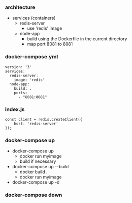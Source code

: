 ### architecture
- services (containers)
  - redis-server
    - use 'redis' image
  - node-app
    - build using the Dockerfile in the current directory
    - map port 8081 to 8081

### docker-compose.yml
```
version: '3'
services:
  redis-server:
    image: 'redis'
  node-app:
    build: .
    ports:
      - "8081:8081"
```

### index.js
```
const client = redis.createClient({
    host: 'redis-server'
});
```

### docker-compose up
- docker-compose up
  - docker run myimage
  - build if necessary
- docker-compose up --build
  - docker build .
  - docker run myimage
- docker-compose up -d

### docker-compose down
